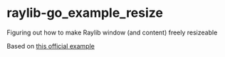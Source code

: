 # raylib-go_example_resize

 Figuring out how to make Raylib window (and content) freely resizeable
 
 Based on [this official example](https://www.raylib.com/examples/shapes/loader.html?name=shapes_lines_bezier)
